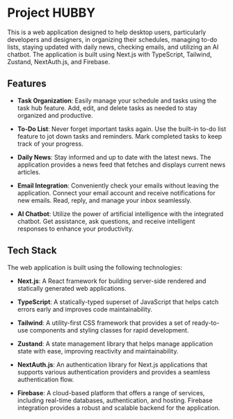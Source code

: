 # Project HUBBY

This is a web application designed to help desktop users, particularly developers and designers, in organizing their schedules, managing to-do lists, staying updated with daily news, checking emails, and utilizing an AI chatbot. The application is built using Next.js with TypeScript, Tailwind, Zustand, NextAuth.js, and Firebase.

## Features

- **Task Organization**: Easily manage your schedule and tasks using the task hub feature. Add, edit, and delete tasks as needed to stay organized and productive.

- **To-Do List**: Never forget important tasks again. Use the built-in to-do list feature to jot down tasks and reminders. Mark completed tasks to keep track of your progress.

- **Daily News**: Stay informed and up to date with the latest news. The application provides a news feed that fetches and displays current news articles.

- **Email Integration**: Conveniently check your emails without leaving the application. Connect your email account and receive notifications for new emails. Read, reply, and manage your inbox seamlessly.

- **AI Chatbot**: Utilize the power of artificial intelligence with the integrated chatbot. Get assistance, ask questions, and receive intelligent responses to enhance your productivity.

## Tech Stack

The web application is built using the following technologies:

- **Next.js**: A React framework for building server-side rendered and statically generated web applications.

- **TypeScript**: A statically-typed superset of JavaScript that helps catch errors early and improves code maintainability.

- **Tailwind**: A utility-first CSS framework that provides a set of ready-to-use components and styling classes for rapid development.

- **Zustand**: A state management library that helps manage application state with ease, improving reactivity and maintainability.

- **NextAuth.js**: An authentication library for Next.js applications that supports various authentication providers and provides a seamless authentication flow.

- **Firebase**: A cloud-based platform that offers a range of services, including real-time databases, authentication, and hosting. Firebase integration provides a robust and scalable backend for the application.


